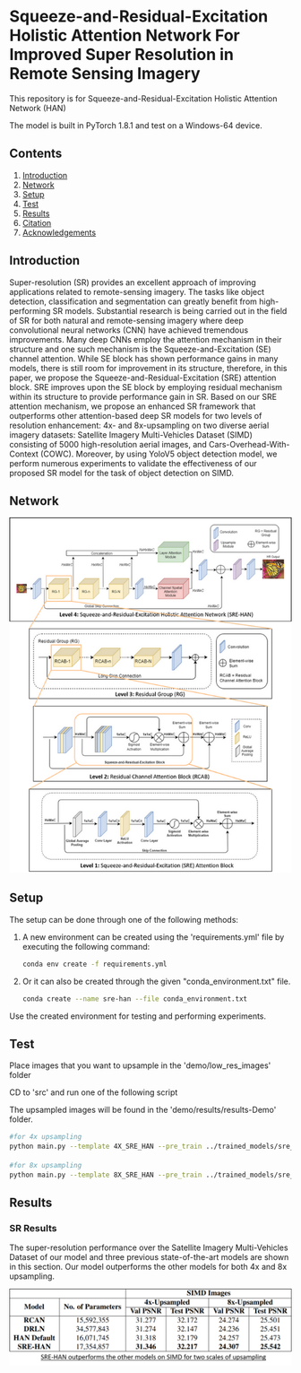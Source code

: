 # Squeeze-and-Residual-Excitation Holistic Attention Network For Improved Super Resolution in Remote Sensing Imagery
This repository is for Squeeze-and-Residual-Excitation Holistic Attention Network (HAN)

The model is built in PyTorch 1.8.1 and test on a Windows-64 device. 

## Contents
1. [Introduction](#introduction)
2. [Network](#network)
3. [Setup](#setup)
4. [Test](#test)
5. [Results](#results)
6. [Citation](#citation)
7. [Acknowledgements](#acknowledgements)

## Introduction

Super-resolution (SR) provides an excellent approach of improving applications related to remote-sensing imagery. The tasks like object detection, classification and segmentation can greatly benefit from high-performing SR models. Substantial research is being carried out in the field of SR for both natural and remote-sensing imagery where deep convolutional neural networks (CNN) have achieved tremendous improvements. Many deep CNNs employ the attention mechanism in their structure and one such mechanism is the Squeeze-and-Excitation (SE) channel attention. While SE block has shown performance gains in many models, there is still room for improvement in its structure, therefore, in this paper, we propose the Squeeze-and-Residual-Excitation (SRE) attention block. SRE improves upon the SE block by employing residual mechanism within its structure to provide performance gain in SR. Based on our SRE attention mechanism, we propose an enhanced SR framework that outperforms other attention-based deep SR models for two levels of resolution enhancement: 4x- and 8x-upsampling on two diverse aerial imagery datasets: Satellite Imagery Multi-Vehicles Dataset (SIMD) consisting of 5000 high-resolution aerial images, and Cars-Overhead-With-Context (COWC). Moreover, by using YoloV5 object detection model, we perform numerous experiments to validate the effectiveness of our proposed SR model for the task of object detection on SIMD.

## Network

![SRE-HAN Super Resolution Framework](/figures/sre_han_complete.png)

## Setup
The setup can be done through one  of the following methods:

1. A new environment can be created using the 'requirements.yml' file by executing the following command:
   ```bash
   conda env create -f requirements.yml
    ```
2. Or it can also be created through the given "conda_environment.txt" file.
    ```bash
   conda create --name sre-han --file conda_environment.txt
    ```

Use the created environment for testing and performing experiments.

## Test

Place images that you want to upsample in the 'demo/low_res_images' folder

CD to 'src' and run one of the following script

The upsampled images will be found in the 'demo/results/results-Demo' folder.

```bash
#for 4x upsampling
python main.py --template 4X_SRE_HAN --pre_train ../trained_models/sre_han_x4.pt --n_GPUs=2 --data_test Demo --dir_demo ../demo/low_res_images --test_only --save ../demo/results --save_results

#for 8x upsampling
python main.py --template 8X_SRE_HAN --pre_train ../trained_models/sre_han_x8.pt --n_GPUs=2 --data_test Demo --dir_demo ../demo/low_res_images --test_only --save ../demo/results --save_results
```

## Results

### SR Results

The super-resolution performance over the Satellite Imagery Multi-Vehicles Dataset of our model and three previous state-of-the-art models are shown in this section. Our model outperforms the other models for both 4x and 8x upsampling.

![Results](/figures/results.png)